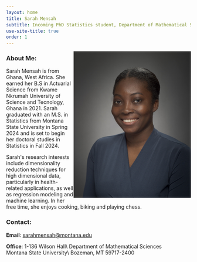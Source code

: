 ```yaml
---
layout: home
title: Sarah Mensah
subtitle: Incoming PhD Statistics student, Department of Mathematical Sciences, Montana State University
use-site-title: true
order: 1
---
```



<img align="right" src="/images/prof_pic.jpg" alt="" width="320">

<link rel="icon" href="images/prof_pic3.PNG" type="image/PNG">

### About Me:


Sarah Mensah is from Ghana, West Africa. She earned her B.S in Actuarial Science from Kwame Nkrumah 
University of Science and Tecnology, Ghana in 2021. Sarah graduated with an M.S. in Statistics from 
Montana State University in Spring 2024 and is set to begin her doctoral studies in Statistics in Fall 2024.


Sarah's research interests include dimensionality reduction techniques for high dimensional data, particularly 
in health-related applications, as well as regression modeling and machine learning. In her free time, she enjoys
 cooking, biking and playing chess.


### Contact:

**Email**: sarahmensah@montana.edu

**Office**: 1-136 Wilson Hall\\
            Department of Mathematical Sciences\
            Montana State University\\
            Bozeman, MT 59717-2400





